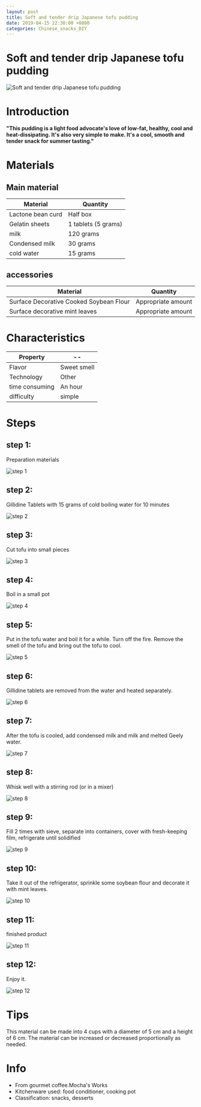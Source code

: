 ```yaml
---
layout: post
title: Soft and tender drip Japanese tofu pudding
date: 2019-04-15 22:30:00 +0800
categories: Chinese_snacks_DIY
---
```


# Soft and tender drip Japanese tofu pudding

![Soft and tender drip Japanese tofu pudding]({{site.baseurl}}/img/415694/415694.jpg)

# Introduction

**"This pudding is a light food advocate's love of low-fat, healthy, cool and heat-dissipating. It's also very simple to make. It's a cool, smooth and tender snack for summer tasting."**

# Materials


## Main material

Material|Quantity
--|--
Lactone bean curd|Half box
Gelatin sheets|1 tablets (5 grams)
milk|120 grams
Condensed milk|30 grams
cold water|15 grams

## accessories

Material|Quantity
--|--
Surface Decorative Cooked Soybean Flour|Appropriate amount
Surface decorative mint leaves|Appropriate amount

# Characteristics

Property|--
--|--
Flavor|Sweet smell
Technology|Other
time consuming|An hour
difficulty|simple

# Steps

## step 1:

Preparation materials

![step 1]({{site.baseurl}}/img/415694/1.jpg)

## step 2:

Gillidine Tablets with 15 grams of cold boiling water for 10 minutes

![step 2]({{site.baseurl}}/img/415694/2.jpg)

## step 3:

Cut tofu into small pieces

![step 3]({{site.baseurl}}/img/415694/3.jpg)

## step 4:

Boil in a small pot

![step 4]({{site.baseurl}}/img/415694/4.jpg)

## step 5:

Put in the tofu water and boil it for a while. Turn off the fire. Remove the smell of the tofu and bring out the tofu to cool.

![step 5]({{site.baseurl}}/img/415694/5.jpg)

## step 6:

Gillidine tablets are removed from the water and heated separately.

![step 6]({{site.baseurl}}/img/415694/6.jpg)

## step 7:

After the tofu is cooled, add condensed milk and milk and melted Geely water.

![step 7]({{site.baseurl}}/img/415694/7.jpg)

## step 8:

Whisk well with a stirring rod (or in a mixer)

![step 8]({{site.baseurl}}/img/415694/8.jpg)

## step 9:

Fill 2 times with sieve, separate into containers, cover with fresh-keeping film, refrigerate until solidified

![step 9]({{site.baseurl}}/img/415694/9.jpg)

## step 10:

Take it out of the refrigerator, sprinkle some soybean flour and decorate it with mint leaves.

![step 10]({{site.baseurl}}/img/415694/10.jpg)

## step 11:

finished product

![step 11]({{site.baseurl}}/img/415694/11.jpg)

## step 12:

Enjoy it.

![step 12]({{site.baseurl}}/img/415694/12.jpg)

# Tips

This material can be made into 4 cups with a diameter of 5 cm and a height of 6 cm. The material can be increased or decreased proportionally as needed.

# Info

- From gourmet coffee.Mocha's Works
- Kitchenware used: food conditioner, cooking pot
- Classification: snacks, desserts